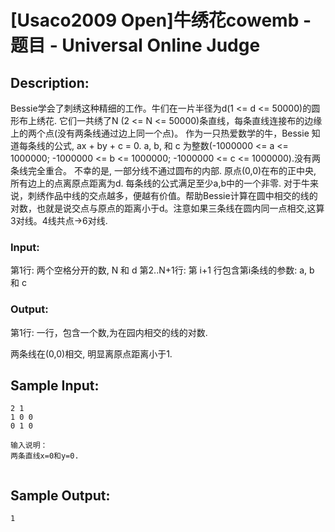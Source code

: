 # [Usaco2009 Open]牛绣花cowemb - 题目 - Universal Online Judge

## Description: 

Bessie学会了刺绣这种精细的工作。牛们在一片半径为d(1 <= d <= 50000)的圆形布上绣花. 它们一共绣了N (2 <= N <= 50000)条直线，每条直线连接布的边缘上的两个点(没有两条线通过边上同一个点)。 作为一只热爱数学的牛，Bessie 知道每条线的公式, ax + by + c = 0. a, b, 和 c 为整数(-1000000 <= a <= 1000000; -1000000 <= b <= 1000000; -1000000 <= c <= 1000000).没有两条线完全重合。 不幸的是, 一部分线不通过圆布的内部. 原点(0,0)在布的正中央, 所有边上的点离原点距离为d. 每条线的公式满足至少a,b中的一个非零. 对于牛来说，刺绣作品中线的交点越多，便越有价值。帮助Bessie计算在圆中相交的线的对数，也就是说交点与原点的距离小于d。注意如果三条线在圆内同一点相交,这算3对线。4线共点->6对线. 

### Input: 

第1行: 两个空格分开的数, N 和 d 第2..N+1行: 第 i+1 行包含第i条线的参数: a, b 和 c 

### Output: 

第1行: 一行，包含一个数,为在园内相交的线的对数. 

两条线在(0,0)相交, 明显离原点距离小于1. 


## Sample Input: 
```
2 1
1 0 0
0 1 0

输入说明：
两条直线x=0和y=0.


```

## Sample Output: 
```
1


```
